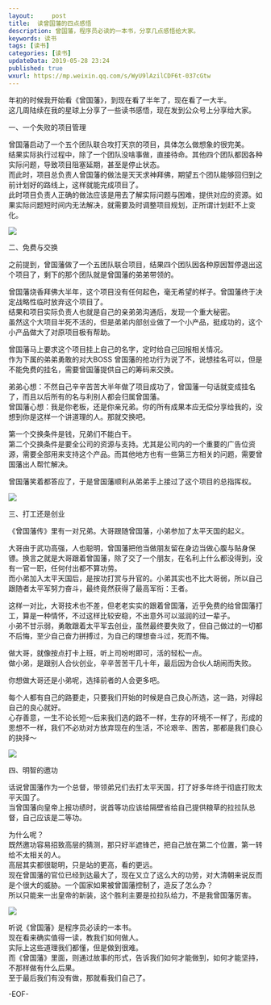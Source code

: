 ```yaml
---   
layout:     post  
title:  读曾国藩的四点感悟  
description: 曾国藩，程序员必读的一本书，分享几点感悟给大家。   
keywords: 读书  
tags: [读书]    
categories: [读书]  
updateData: 2019-05-28 23:24   
published: true 
wxurl: https://mp.weixin.qq.com/s/WyU9lAzilCDF6t-037cGtw  
---  
```



年初的时候我开始看《曾国藩》，到现在看了半年了，现在看了一大半。  
这几周陆续在我的星球上分享了一些读书感悟，现在发到公众号上分享给大家。  


一、一个失败的项目管理  


曾国藩启动了一个五个团队联合攻打天京的项目，具体怎么做想象的很完美。   
结果实际执行过程中，除了一个团队没啥事做，直接待命。其他四个团队都因各种实际问题，导致项目阻塞延期，甚至是停止状态。   
而此时，项目总负责人曾国藩的做法是天天求神拜佛，期望五个团队能够回归到之前计划好的路线上，这样就能完成项目了。   
此时项目负责人正确的做法应该是用去了解实际问题与困难，提供对应的资源。如果实际问题短时间内无法解决，就需要及时调整项目规划，正所谓计划赶不上变化。  


![](http://res.tiankonguse.com/images/2019/05/31/001.png)  


二、免费与交换  


之前提到，曾国藩做了一个五团队联合项目，结果四个团队因各种原因暂停退出这个项目了，剩下的那个团队就是曾国藩的弟弟带领的。  


曾国藩烧香拜佛大半年，这个项目没有任何起色，毫无希望的样子。曾国藩终于决定战略性临时放弃这个项目了。  
结果和项目实际负责人也就是自己的亲弟弟沟通后，发现一个重大秘密。  
虽然这个大项目半死不活的，但是弟弟内部创业做了一个小产品，挺成功的，这个小产品做大了对原项目极有帮助。  


曾国藩马上要求这个项目挂上自己的名字，定时给自己回报相关情况。  
作为下属的弟弟勇敢的对大BOSS 曾国藩的抢功行为说了不，说想挂名可以，但是不能免费的挂名，需要曾国藩提供自己的筹码来交换。  


弟弟心想：不然自己辛辛苦苦大半年做了项目成功了，曾国藩一句话就变成挂名了，而且以后所有的名与利别人都会归属曾国藩。  
曾国藩心想：我是你老板，还是你亲兄弟。你的所有成果本应无偿分享给我的，没想到你是这样一个讲道理的人。那就交换吧。  


第一个交换条件是钱，兄弟们不能白干。  
第二个交换条件是要全公司的资源与支持。尤其是公司内的一个重要的广告位资源，需要全部用来支持这个产品。而其他地方也有一些第三方相关的问题，需要曾国藩出人帮忙解决。  


曾国藩笑着都答应了，于是曾国藩顺利从弟弟手上接过了这个项目的总指挥权。  


![](http://res.tiankonguse.com/images/2019/05/31/002.png)  


三、打工还是创业  


《曾国藩传》里有一对兄弟。大哥跟随曾国藩，小弟参加了太平天国的起义。  


大哥由于武功高强，人也聪明，曾国藩把他当做朋友留在身边当做心腹与贴身保镖。换言之就是大哥跟着曾国藩，除了交了一个朋友，在名利上什么都没得到，没有一官一职，任何付出都不算功劳。  
而小弟加入太平天国后，是按功打赏与升官的。小弟其实也不比大哥弱，所以自己跟随者太平军努力奋斗，最终竟然获得了最高军衔：王者。  


这样一对比，大哥技术也不差，但老老实实的跟着曾国藩，近乎免费的给曾国藩打工，算是一种情怀，不过这样比较安稳，不出意外可以滋润的过一辈子。  
小弟不甘示弱，勇敢跟着太平军去创业，虽然最终要失败了，但自己做过的一切都不后悔，至少自己奋力拼搏过，为自己的理想奋斗过，死而不悔。  


做大哥，就像按点打卡上班，听上司吩咐即可，活的轻松一点。  
做小弟，是跟别人合伙创业，辛辛苦苦干几十年，最后因为合伙人胡闹而失败。  


你想做大哥还是小弟呢，选择前者的人会更多吧。  


每个人都有自己的路要走，只要我们开始的时候是自己良心所选，这一路，对得起自己的良心就好。  
心存善意，一生不论长短～后来我们选的路不一样，生存的环境不一样了，形成的思想不一样，我们不必劝对方放弃现在的生活，不论艰辛、困苦，那都是我们良心的抉择～  


![](http://res.tiankonguse.com/images/2019/05/31/003.png)  


四、明智的邀功  


话说曾国藩作为一个总督，带领弟兄们去打太平天国，打了好多年终于彻底打败太平天国了。  
当曾国藩向皇帝上报功绩时，说首等功应该给隔壁省给自己提供粮草的拉拉队总督，自己应该是二等功。  


为什么呢？  
既然邀功容易招致高层的猜测，那只好半遮锋芒，把自己放在第二个位置，第一转给不太相关的人。   
高层其实都很聪明，只是站的更高，看的更远。  
现在曾国藩的官位已经到达最大了，现在又立了这么大的功劳，对大清朝来说反而是个很大的威胁。一个国家如果被曾国藩控制了，造反了怎么办？  
所以只能来一出皇帝的新装，这个胜利主要是拉拉队给力，不是我曾国藩厉害。  


![](http://res.tiankonguse.com/images/2019/05/31/004.png)  



听说《曾国藩》是程序员必读的一本书。  
现在看来确实值得一读，教我们如何做人。  
实际上这些道理我们都懂，但是做到很难。  
而《曾国藩》里面，则通过故事的形式，告诉我们如何才能做到，如何才能坚持，不那样做有什么后果。  
至于最后我们有没有做，那就看我们自己了。  



-EOF-  



